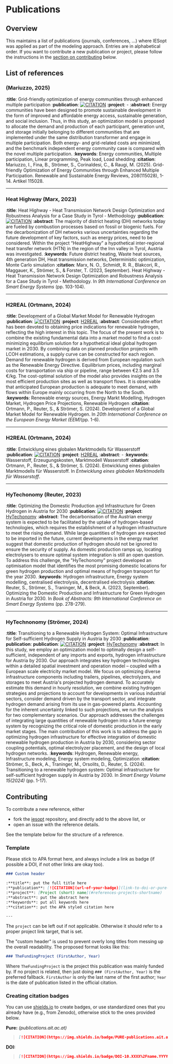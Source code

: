 # Publications

## Overview

This maintains a list of publications (journals, conferences, ...) where IESopt was applied as part of the modeling
approach. Entries are in alphabetical order. If you want to contribute a new publication or project, please follow the
instructions in the [section on contributing](#contributing) below.

## List of references

### (Mariuzzo, 2025)

:**title**: Grid-friendly optimization of energy communities through enhanced multiple participation
:**publication**: [![CITATION](https://img.shields.io/badge/PURE-publications.ait.ac.at-blue?style=social)]([https://publications.ait.ac.at/de/publications/grid-friendly-optimization-of-energy-communities-through-enhanced/fingerprints/?sortBy=alphabetically)
:**project**: -
:**abstract**: Energy communities have been designed to promote sustainable development in the form of improved and affordable energy access, sustainable generation, and social inclusion. Thus, in this study, an optimization model is proposed to allocate the demand and production of each participant, generation unit, and storage initially belonging to different communities that are implemented under the same distribution transformer and engage in multiple participation. Both energy- and grid-related costs are minimized, and the benchmark independent energy community case is compared with the novel multiple participation.
:**keywords**: Energy communities, Multiple participation, Linear programming, Peak load, Load shedding
:**citation**: Mariuzzo, I., Fina, B., Strömer, S., Corinaldesi, C., & Raugi, M. (2025). Grid-friendly Optimization of Energy Communities through Enhanced Multiple Participation. Renewable and Sustainable Energy Reviews, 208(115028), 1-14. Artikel 115028.

---

### Heat Highway (Marx, 2023)

:**title**: Heat Highway - Heat Transmission Network Design Optimization and Robustness Analysis for a Case Study in Tyrol - Methodology
:**publication**: [![CITATION](https://img.shields.io/badge/PURE-publications.ait.ac.at-blue?style=social)](https://publications.ait.ac.at/en/publications/heat-highway-heat-transmission-network-design-optimization-and-ro)
:**abstract**: The majority of district heating (DH) networks today are fueled by combustion processes based on fossil or biogenic fuels. For the decarbonization of DH networks various uncertainties regarding the future development of key factors, such as energy prices, need to be considered. Within the project “HeatHighway” a hypothetical inter-regional heat transfer network (HTN) in the region of the Inn valley in Tyrol, Austria was investigated.
:**keywords**: Future district heating, Waste heat sources, 4th generation DH, Heat transmission networks, Deterministic optimization, Monte Carlo simulation
:**citation**: Marx, N. O., Schmidt, R. R., Blakcori, R., Maggauer, K., Strömer, S., & Forster, T. (2023, September). Heat Highway - Heat Transmission Network Design Optimization and Robustness Analysis for a Case Study in Tyrol - Methodology. In _9th International Conference on Smart Energy Systems_ (pp. 103-104).

---

### H2REAL (Ortmann, 2024)

:**title**: Development of a Global Market Model for Renewable Hydrogen
:**publication**: [![CITATION](https://img.shields.io/badge/PURE-publications.ait.ac.at-blue?style=social)](https://publications.ait.ac.at/en/publications/development-of-a-global-market-model-for-renewable-hydrogen)
:**project**: [H2REAL](#references-projects-h2real)
:**abstract**: Considerable effort has been devoted to obtaining price indications for renewable hydrogen, reflecting the high interest in this topic. The focus of the present work is to combine the existing fundamental data into a market model to find a cost-minimizing equilibrium solution for a hypothetical ideal global hydrogen market in 2030. By combining data on planned production projects with LCOH estimations, a supply curve can be constructed for each region. Demand for renewable hydrogen is derived from European regulation such as the Renewable Energy Directive. Equilibrium prices, including marginal costs for transportation via ship or pipeline, range between €2.5 and 3.5 €/kg. The cost-optimal solution of the model also provides insights on the most efficient production sites as well as transport flows. It is observable that anticipated European production is adequate to meet demand, with flows within Europe mainly occurring from the North to the South.
:**keywords**: Renewable energy sources, Energy Markt Modelling, Hydrogen Market, Hydrogen Price Projections, Renewable Hydrogen
:**citation**: Ortmann, P., Reuter, S., & Strömer, S. (2024). Development of a Global Market Model for Renewable Hydrogen. In _20th International Conference on the European Energy Market (EEM)_(pp. 1-6).

---

### H2REAL (Ortmann, 2024)

:**title**: Entwicklung eines globalen Marktmodells für Wasserstoff
:**publication**: [![CITATION](https://img.shields.io/badge/PURE-publications.ait.ac.at-blue?style=social)](https://publications.ait.ac.at/de/publications/entwicklung-eines-globalen-marktmodells-f%C3%BCr-wasserstoff)
:**project**: [H2REAL](#references-projects-h2real)
:**abstract**: -
:**keywords**: Wasserstoff, Erzeugungskosten, Marktmodell Wasserstoff
:**citation**: Ortmann, P., Reuter, S., & Strömer, S. (2024). Entwicklung eines globalen Marktmodells für Wasserstoff. In _Entwicklung eines globalen Marktmodells für Wasserstoff_.

---

### HyTechonomy (Reuter, 2023)

:**title**: Optimizing the Domestic Production and Infrastructure for Green Hydrogen in Austria for 2030
:**publication**: [![CITATION](https://img.shields.io/badge/PURE-publications.ait.ac.at-blue?style=social)](https://publications.ait.ac.at/en/publications/optimizing-the-domestic-production-and-infrastructure-for-green-h)
:**project**: [HyTechonomy](#references-projects-hytechonomy)
:**abstract**: The decarbonisation of the Austrian energy system is expected to be facilitated by the uptake of hydrogen-based technologies, which requires the establishment of a hydrogen infrastructure to meet the rising demand. While large quantities of hydrogen are expected to be imported in the future, current developments in the energy market suggest that domestic production of hydrogen should not be ignored to ensure the security of supply. As domestic production ramps up, locating electrolysers to ensure optimal system integration is still an open question. To address this challenge, the "HyTechonomy" project developed an optimisation model that identifies the most promising domestic locations for green hydrogen production and optimal means of hydrogen transport for the year 2030.
:**keywords**: Hydrogen infrastructure, Energy system modelling, centralised electrolysis, decentralised electrolysis
:**citation**: Reuter, S., Strömer, S., Traninger, M., & Beck, A. (2023, September). Optimizing the Domestic Production and Infrastructure for Green Hydrogen in Austria for 2030. In _Book of Abstracts: 9th International Conference on Smart Energy Systems_ (pp. 278-279).

---

### HyTechnonomy (Strömer, 2024)

:**title**: Transitioning to a Renewable Hydrogen System: Optimal Infrastructure for Self-sufficient Hydrogen Supply in Austria by 2030
:**publication**: **publication**: **publication**: [![CITATION](https://img.shields.io/badge/DOI-10.1016%2Fj.segy.2024.100151-none?style=social)](https://doi.org/10.1016/j.segy.2024.100151)
:**project**: [HyTechonomy](#references-projects-hytechonomy)
:**abstract**: In this study, we employ an optimization model to optimally design a self-sufficient, independent of any imports and exports, hydrogen infrastructure for Austria by 2030. Our approach integrates key hydrogen technologies within a detailed spatial investment and operation model – coupled with a European scale electricity market model. We focus on optimizing diverse infrastructure components including trailers, pipelines, electrolyzers, and storages to meet Austria's projected hydrogen demand. To accurately estimate this demand in hourly resolution, we combine existing hydrogen strategies and projections to account for developments in various industrial sectors, consider demand driven by the transport sector, and integrate hydrogen demand arising from its use in gas-powered plants. Accounting for the inherent uncertainty linked to such projections, we run the analysis for two complementary scenarios. Our approach addresses the challenges of integrating large quantities of renewable hydrogen into a future energy system by recognizing the critical role of domestic production in the early market stages. The main contribution of this work is to address the gap in optimizing hydrogen infrastructure for effective integration of domestic renewable hydrogen production in Austria by 2030, considering sector coupling potentials, optimal electrolyzer placement, and the design of local hydrogen networks.
:**keywords**: Hydrogen, Renewable energy, Infrastructure modeling, Energy system modeling, Optimization
:**citation**: Strömer, S., Beck, A., Traninger, M., Orsolits, D., Reuter, S. (2024). Transitioning to a renewable hydrogen system: Optimal infrastructure for self-sufficient hydrogen supply in Austria by 2030. In _Smart Energy Volume 15(2024)_ (pp. 1-17).

## Contributing

To contribute a new reference, either

- fork the [iesopt](https://github.com/ait-energy/iesopt) repository, and directly add to the above list, or
- open an issue with the reference details.

See the template below for the structure of a reference.

### Template

Please stick to APA format here, and always include a link as badge (if possible a DOI, if not other links are okay
too).

`````markdown
### Custom header

:**title**: put the full title here
:**publication**: [![CITATION](url-of-your-badge)](link-to-doi-or-pure-or-other)
:**project**: [Project (short) name](#references-projects-shortname)
:**abstract**: put the abstract here
:**keywords**: put all keywords here
:**citation**: put the APA styled citation here

---
`````

The `project` can be left out if not applicable. Otherwise it should refer to a proper project link target, that is set.

The "custom header" is used to prevent overly long titles from messing up the overall readability. The proposed format looks like this:

```markdown
### TheFundingProject (FirstAuthor, Year)
```

Where `TheFundingProject` is the project this publication was mainly funded by. If no project is related, then just doing `### (FirstAuthor, Year)` is the preferred fallback. `FirstAuthor` is only the last name of the first author; `Year` is the date of publication listed in the official citation.

### Creating citation badges

You can use [shields.io](https://shields.io/badges) to create badges, or use standardized ones that you already have
(e.g., from Zenodo), otherwise stick to the ones provided below.

**Pure:** _(publications.ait.ac.at)_

> ```markdown
> [![CITATION](https://img.shields.io/badge/PURE-publications.ait.ac.at-none?style=social)](ADDYOURLINKHERE)
> ```

**DOI:**

> ```markdown
> [![CITATION](https://img.shields.io/badge/DOI-10.XXXX%2Fname.YYYY.ZZZZZZ-none?style=social)](https://doi.org/10.XXXX/name.YYYY.ZZZZZZ)
> ```

